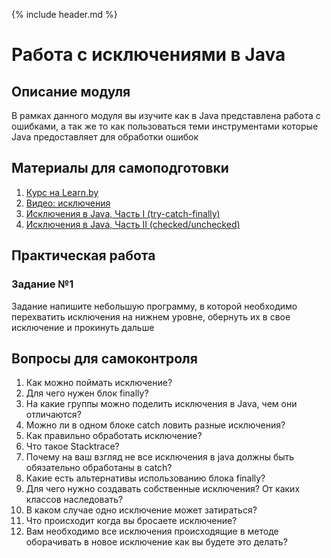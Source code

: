{% include header.md %}

Работа с исключениями в Java
====================

Описание модуля
---------------------
В рамках данного модуля вы изучите как в Java представлена работа с ошибками, а так же то как пользоваться теми инструментами которые Java предоставляет для обработки ошибок

Материалы для самоподготовки
---------------------
1. [Курс на Learn.by](https://learn.by/courses/course-v1:EPAM+JEE+ext1/courseware)
1. [Видео: исключения](https://www.youtube.com/watch?v=RcwyUIyF7kI)
1. [Исключения в Java, Часть I (try-catch-finally)](https://habr.com/ru/company/golovachcourses/blog/223821/)
1. [Исключения в Java, Часть II (checked/unchecked)](https://habr.com/ru/company/golovachcourses/blog/225585/)

Практическая работа
---------------------

### Задание №1
Задание напишите небольшую программу, в которой необходимо перехватить исключения на нижнем уровне, обернуть их в свое исключение и прокинуть дальше

Вопросы для самоконтроля
---------------------
1. Как можно поймать исключение?
1. Для чего нужен блок finally?
1. На какие группы можно поделить исключения в Java, чем они отличаются?
1. Можно ли в одном блоке catch ловить разные исключения?
1. Как правильно обработать исключение?
1. Что такое Stacktrace?
1. Почему на ваш взгляд не все исключения в java должны быть обязательно обработаны в catch?
1. Какие есть альтернативы использованию блока finally?
1. Для чего нужно создавать собственные исключения? От каких классов наследовать?
1. В каком случае одно исключение может затираться?
1. Что происходит когда вы бросаете исключение?
1. Вам необходимо все исключения происходящие в методе оборачивать в новое исключение как вы будете это делать?